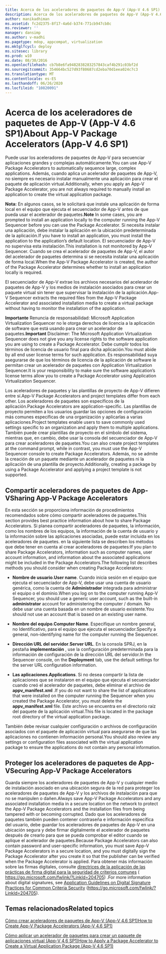```yaml
---
title: Acerca de los aceleradores de paquetes de App-V (App-V 4.6 SP1)
description: Acerca de los aceleradores de paquetes de App-V (App-V 4.6 SP1)
author: manikadhiman
ms.assetid: fc2d2375-8f17-4a6d-b374-771cb947cb8c
ms.reviewer: ''
manager: dansimp
ms.author: v-madhi
ms.pagetype: mdop, appcompat, virtualization
ms.mktglfcycl: deploy
ms.sitesec: library
ms.prod: w10
ms.date: 08/30/2016
ms.openlocfilehash: cb7b8e6fa9482838283257843caf4b291c03bf2d
ms.sourcegitcommit: 354664bc527d93f80687cd2eba70d1eea024c7c3
ms.translationtype: MT
ms.contentlocale: es-ES
ms.lasthandoff: 06/26/2020
ms.locfileid: "10820091"
---
```

# <span data-ttu-id="d6621-103">Acerca de los aceleradores de paquetes de App-V (App-V 4.6 SP1)</span><span class="sxs-lookup"><span data-stu-id="d6621-103">About App-V Package Accelerators (App-V 4.6 SP1)</span></span>


<span data-ttu-id="d6621-104">Puede usar los aceleradores de paquetes de App-V para secuenciar aplicaciones grandes y complejas automáticamente.</span><span class="sxs-lookup"><span data-stu-id="d6621-104">You can use App-V Package Accelerators to automatically sequence large, complex applications.</span></span> <span data-ttu-id="d6621-105">Además, cuando aplica un acelerador de paquetes de App-V, no siempre es necesario instalar manualmente una aplicación para crear el paquete de aplicación virtual.</span><span class="sxs-lookup"><span data-stu-id="d6621-105">Additionally, when you apply an App-V Package Accelerator, you are not always required to manually install an application to create the virtual application package.</span></span>

<span data-ttu-id="d6621-106">**Nota:**  En algunos casos, se le solicitará que instale una aplicación de forma local en el equipo que ejecuta el secuenciador de App-V antes de que pueda usar el acelerador de paquetes.</span><span class="sxs-lookup"><span data-stu-id="d6621-106">**Note** In some cases, you are prompted to install an application locally to the computer running the App-V Sequencer before you can use the Package Accelerator.</span></span> <span data-ttu-id="d6621-107">Si necesita instalar una aplicación, debe instalar la aplicación en la ubicación predeterminada de la aplicación.</span><span class="sxs-lookup"><span data-stu-id="d6621-107">If you have to install an application, you must install the application to the application’s default location.</span></span> <span data-ttu-id="d6621-108">El secuenciador de App-V no supervisa esta instalación.</span><span class="sxs-lookup"><span data-stu-id="d6621-108">This installation is not monitored by App-V Sequencer.</span></span> <span data-ttu-id="d6621-109">Cuando se crea el acelerador de paquetes de App-V, el autor del acelerador de paquetes determina si se necesita instalar una aplicación de forma local.</span><span class="sxs-lookup"><span data-stu-id="d6621-109">When the App-V Package Accelerator is created, the author of the Package Accelerator determines whether to install an application locally is required.</span></span>

 

<span data-ttu-id="d6621-110">El secuenciador de App-V extrae los archivos necesarios del acelerador de paquetes de App-V y los medios de instalación asociados para crear un paquete virtual sin tener que supervisar la instalación de la aplicación.</span><span class="sxs-lookup"><span data-stu-id="d6621-110">App-V Sequencer extracts the required files from the App-V Package Accelerator and associated installation media to create a virtual package without having to monitor the installation of the application.</span></span>

<span data-ttu-id="d6621-111">**Importante**  Renuncia de responsabilidad: Microsoft Application Virtualization Sequencer no le otorga derechos de licencia a la aplicación de software que está usando para crear un acelerador de paquetes.</span><span class="sxs-lookup"><span data-stu-id="d6621-111">**Important** Disclaimer: The Microsoft Application Virtualization Sequencer does not give you any license rights to the software application you are using to create a Package Accelerator.</span></span> <span data-ttu-id="d6621-112">Debe cumplir todos los términos de licencia de usuario final para dicha aplicación.</span><span class="sxs-lookup"><span data-stu-id="d6621-112">You must abide by all end user license terms for such application.</span></span> <span data-ttu-id="d6621-113">Es responsabilidad suya asegurarse de que los términos de licencia de la aplicación de software le permitan crear un acelerador de paquetes con Application Virtualization Sequencer.</span><span class="sxs-lookup"><span data-stu-id="d6621-113">It is your responsibility to make sure the software application’s license terms allow you to create a Package Accelerator using Application Virtualization Sequencer.</span></span>

 

<span data-ttu-id="d6621-114">Los aceleradores de paquetes y las plantillas de proyecto de App-V difieren entre sí.</span><span class="sxs-lookup"><span data-stu-id="d6621-114">App-V Package Accelerators and project templates differ from each other.</span></span> <span data-ttu-id="d6621-115">Los aceleradores de paquetes son específicos de la aplicación.</span><span class="sxs-lookup"><span data-stu-id="d6621-115">Package Accelerators are application-specific.</span></span> <span data-ttu-id="d6621-116">Las plantillas de proyecto permiten a los usuarios guardar las opciones de configuración más comunes específicas de una organización y aplicarlas a varias aplicaciones.</span><span class="sxs-lookup"><span data-stu-id="d6621-116">Project templates enable users to save commonly used settings specific to an organization and apply them to multiple applications.</span></span> <span data-ttu-id="d6621-117">También puede crear plantillas de proyecto en el símbolo del sistema, mientras que, en cambio, debe usar la consola del secuenciador de App-V para crear aceleradores de paquetes.</span><span class="sxs-lookup"><span data-stu-id="d6621-117">You can also create project templates at the command prompt, while in contrast, you must use the App-V Sequencer console to create Package Accelerators.</span></span> <span data-ttu-id="d6621-118">Además, no se admite la creación de un paquete mediante un acelerador de paquetes ni la aplicación de una plantilla de proyecto.</span><span class="sxs-lookup"><span data-stu-id="d6621-118">Additionally, creating a package by using a Package Accelerator and applying a project template is not supported.</span></span>

## <span data-ttu-id="d6621-119">Compartir aceleradores de paquetes de App-V</span><span class="sxs-lookup"><span data-stu-id="d6621-119">Sharing App-V Package Accelerators</span></span>


<span data-ttu-id="d6621-120">En esta sección se proporciona información de procedimientos recomendados sobre cómo compartir aceleradores de paquetes.</span><span class="sxs-lookup"><span data-stu-id="d6621-120">This section provides best practice information about how to share Package Accelerators.</span></span> <span data-ttu-id="d6621-121">Si planea compartir aceleradores de paquetes, la información, como los nombres de los equipos, la información de la cuenta de usuario y la información sobre las aplicaciones asociadas, puede estar incluida en los aceleradores de paquetes. en la siguiente lista se describen los métodos que debe tener en cuenta al crear aceleradores de paquetes:</span><span class="sxs-lookup"><span data-stu-id="d6621-121">If you plan to share Package Accelerators, information such as computer names, user account information, and information about the associated applications might be included in the Package Accelerators.The following list describes methods you should consider when creating Package Accelerators:</span></span>

-   <span data-ttu-id="d6621-122">**Nombre de usuario**.</span><span class="sxs-lookup"><span data-stu-id="d6621-122">**User name**.</span></span> <span data-ttu-id="d6621-123">Cuando inicia sesión en el equipo que ejecuta el secuenciador de App-V, debe usar una cuenta de usuario genérica, como la cuenta de **Administrador** integrada para administrar el equipo o el dominio.</span><span class="sxs-lookup"><span data-stu-id="d6621-123">When you log on to the computer running App-V Sequencer, you should use a generic user account, such as the built-in **administrator** account for administering the computer / domain.</span></span> <span data-ttu-id="d6621-124">No debe usar una cuenta basada en un nombre de usuario existente.</span><span class="sxs-lookup"><span data-stu-id="d6621-124">You should not use an account that is based on an existing user name.</span></span>

-   <span data-ttu-id="d6621-125">**Nombre del equipo**.</span><span class="sxs-lookup"><span data-stu-id="d6621-125">**Computer Name**.</span></span> <span data-ttu-id="d6621-126">Especifique un nombre general, no Identificativo, para el equipo que ejecuta el secuenciador.</span><span class="sxs-lookup"><span data-stu-id="d6621-126">Specify a general, non-identifying name for the computer running the Sequencer.</span></span>

-   <span data-ttu-id="d6621-127">**Dirección URL del servidor**.</span><span class="sxs-lookup"><span data-stu-id="d6621-127">**Server URL**.</span></span> <span data-ttu-id="d6621-128">En la consola SPRJ, en la pestaña **implementación** , use la configuración predeterminada para la información de configuración de la dirección URL del servidor.</span><span class="sxs-lookup"><span data-stu-id="d6621-128">In the Sequencer console, on the **Deployment** tab, use the default settings for the server URL configuration information.</span></span>

-   <span data-ttu-id="d6621-129">**Las aplicaciones**.</span><span class="sxs-lookup"><span data-stu-id="d6621-129">**Applications**.</span></span> <span data-ttu-id="d6621-130">Si no desea compartir la lista de aplicaciones que se instalaron en el equipo que ejecuta el secuenciador cuando creó el acelerador de paquetes, debe eliminar el archivo de **appv\_manifest.xml** .</span><span class="sxs-lookup"><span data-stu-id="d6621-130">If you do not want to share the list of applications that were installed on the computer running the Sequencer when you created the Package Accelerator, you must delete the **appv\_manifest.xml** file.</span></span> <span data-ttu-id="d6621-131">Este archivo se encuentra en el directorio raíz del paquete de la aplicación virtual.</span><span class="sxs-lookup"><span data-stu-id="d6621-131">This file is located in the package root directory of the virtual application package.</span></span>

<span data-ttu-id="d6621-132">También debe revisar cualquier configuración o archivos de configuración asociados con el paquete de aplicación virtual para asegurarse de que las aplicaciones no contienen información personal.</span><span class="sxs-lookup"><span data-stu-id="d6621-132">You should also review any settings or configuration files associated with the virtual application package to ensure the applications do not contain any personal information.</span></span>

## <span data-ttu-id="d6621-133">Proteger los aceleradores de paquetes de App-V</span><span class="sxs-lookup"><span data-stu-id="d6621-133">Securing App-V Package Accelerators</span></span>


<span data-ttu-id="d6621-134">Guarda siempre los aceleradores de paquetes de App-V y cualquier medio de instalación asociado en una ubicación segura de la red para proteger los aceleradores de paquetes de App-V y los archivos de instalación para que no se manipulen o dañen.</span><span class="sxs-lookup"><span data-stu-id="d6621-134">Always save App-V Package Accelerators and any associated installation media in a secure location on the network to protect the App-V Package Accelerators and the installation files from being tampered with or becoming corrupted.</span></span> <span data-ttu-id="d6621-135">Dado que los aceleradores de paquetes también pueden contener contraseña e información específica del usuario, debe guardar los aceleradores de paquetes de App-V en una ubicación segura y debe firmar digitalmente el acelerador de paquetes después de crearlo para que se pueda comprobar el editor cuando se aplique el acelerador de paquetes.</span><span class="sxs-lookup"><span data-stu-id="d6621-135">Because Package Accelerators can also contain password and user-specific information, you must save App-V Package Accelerators in a secure location, and you must digitally sign the Package Accelerator after you create it so that the publisher can be verified when the Package Accelerator is applied.</span></span> <span data-ttu-id="d6621-136">Para obtener más información sobre las firmas digitales, consulte [directrices de la aplicación de las prácticas de firma digital para la seguridad de criterios comunes](https://go.microsoft.com/fwlink/?LinkId=204705) ( https://go.microsoft.com/fwlink/?LinkId=204705) .</span><span class="sxs-lookup"><span data-stu-id="d6621-136">For more information about digital signatures, see [Application Guidelines on Digital Signature Practices for Common Criteria Security](https://go.microsoft.com/fwlink/?LinkId=204705) (https://go.microsoft.com/fwlink/?LinkId=204705).</span></span>

## <span data-ttu-id="d6621-137">Temas relacionados</span><span class="sxs-lookup"><span data-stu-id="d6621-137">Related topics</span></span>


[<span data-ttu-id="d6621-138">Cómo crear aceleradores de paquetes de App-V (App-V 4.6 SP1)</span><span class="sxs-lookup"><span data-stu-id="d6621-138">How to Create App-V Package Accelerators (App-V 4.6 SP1)</span></span>](how-to-create-app-v-package-accelerators--app-v-46-sp1-.md)

[<span data-ttu-id="d6621-139">Cómo aplicar un acelerador de paquetes para crear un paquete de aplicaciones virtual (App-V 4,6 SP1)</span><span class="sxs-lookup"><span data-stu-id="d6621-139">How to Apply a Package Accelerator to Create a Virtual Application Package (App-V 4.6 SP1)</span></span>](how-to-apply-a-package-accelerator-to-create-a-virtual-application-package---app-v-46-sp1-.md)

 

 





